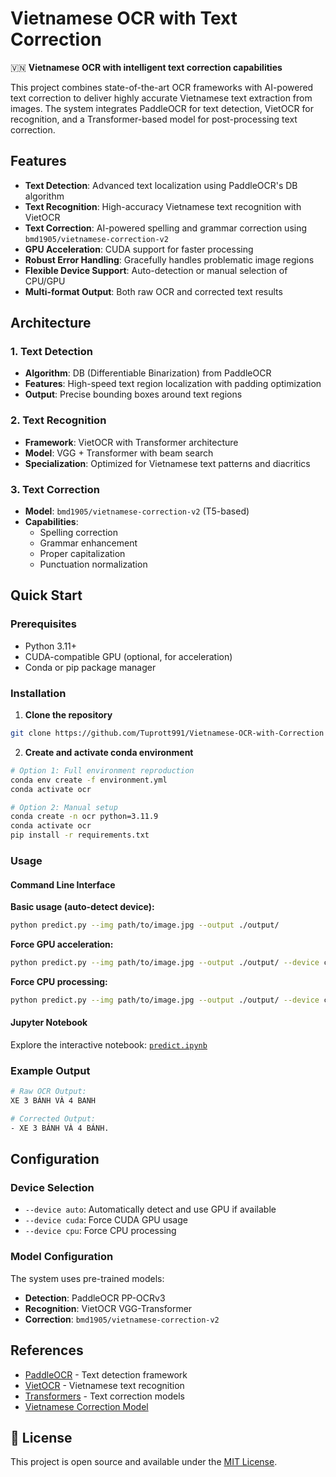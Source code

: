 # Vietnamese OCR with Text Correction

🇻🇳 **Vietnamese OCR with intelligent text correction capabilities**

This project combines state-of-the-art OCR frameworks with AI-powered text correction to deliver highly accurate Vietnamese text extraction from images. The system integrates PaddleOCR for text detection, VietOCR for recognition, and a Transformer-based model for post-processing text correction.

## Features

-  **Text Detection**: Advanced text localization using PaddleOCR's DB algorithm
-  **Text Recognition**: High-accuracy Vietnamese text recognition with VietOCR
-  **Text Correction**: AI-powered spelling and grammar correction using `bmd1905/vietnamese-correction-v2`
-  **GPU Acceleration**: CUDA support for faster processing
-  **Robust Error Handling**: Gracefully handles problematic image regions
-  **Flexible Device Support**: Auto-detection or manual selection of CPU/GPU
-  **Multi-format Output**: Both raw OCR and corrected text results

##  Architecture

### 1. Text Detection
- **Algorithm**: DB (Differentiable Binarization) from PaddleOCR
- **Features**: High-speed text region localization with padding optimization
- **Output**: Precise bounding boxes around text regions

### 2. Text Recognition  
- **Framework**: VietOCR with Transformer architecture
- **Model**: VGG + Transformer with beam search
- **Specialization**: Optimized for Vietnamese text patterns and diacritics

### 3. Text Correction
- **Model**: `bmd1905/vietnamese-correction-v2` (T5-based)
- **Capabilities**: 
  - Spelling correction
  - Grammar enhancement
  - Proper capitalization
  - Punctuation normalization

##  Quick Start

### Prerequisites
- Python 3.11+
- CUDA-compatible GPU (optional, for acceleration)
- Conda or pip package manager

### Installation

1. **Clone the repository**
```bash
git clone https://github.com/Tuprott991/Vietnamese-OCR-with-Correction
```

2. **Create and activate conda environment**
```bash
# Option 1: Full environment reproduction
conda env create -f environment.yml
conda activate ocr

# Option 2: Manual setup
conda create -n ocr python=3.11.9
conda activate ocr
pip install -r requirements.txt
```

### Usage

#### Command Line Interface

**Basic usage (auto-detect device):**
```bash
python predict.py --img path/to/image.jpg --output ./output/
```

**Force GPU acceleration:**
```bash
python predict.py --img path/to/image.jpg --output ./output/ --device cuda
```

**Force CPU processing:**
```bash
python predict.py --img path/to/image.jpg --output ./output/ --device cpu
```

#### Jupyter Notebook
Explore the interactive notebook: [`predict.ipynb`](predict.ipynb)

### Example Output

```bash
# Raw OCR Output:
XE 3 BÁNH VÀ 4 BANH

# Corrected Output:
- XE 3 BÁNH VÀ 4 BÁNH.
```

## Configuration

### Device Selection
- `--device auto`: Automatically detect and use GPU if available
- `--device cuda`: Force CUDA GPU usage  
- `--device cpu`: Force CPU processing

### Model Configuration
The system uses pre-trained models:
- **Detection**: PaddleOCR PP-OCRv3
- **Recognition**: VietOCR VGG-Transformer
- **Correction**: `bmd1905/vietnamese-correction-v2`

## References

- [PaddleOCR](https://github.com/PaddlePaddle/PaddleOCR) - Text detection framework
- [VietOCR](https://github.com/pbcquoc/vietocr) - Vietnamese text recognition
- [Transformers](https://huggingface.co/transformers/) - Text correction models
- [Vietnamese Correction Model](https://huggingface.co/bmd1905/vietnamese-correction-v2)

## 📄 License

This project is open source and available under the [MIT License](LICENSE).

